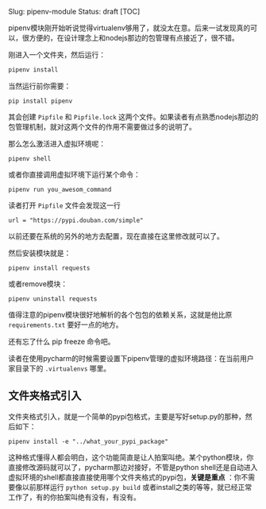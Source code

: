 Slug: pipenv-module
Status: draft
[TOC]

pipenv模块刚开始听说觉得virtualenv够用了，就没太在意。后来一试发现真的可以，很方便的，在设计理念上和nodejs那边的包管理有点接近了，很不错。

刚进入一个文件夹，然后运行：

```bash
pipenv install
```

当然运行前你需要：

```
pip install pipenv
```

其会创建 `Pipfile` 和 `Pipfile.lock` 这两个文件。如果读者有点熟悉nodejs那边的包管理机制，就对这两个文件的作用不需要做过多的说明了。

那么怎么激活进入虚拟环境呢：

```
pipenv shell
```

 或者你直接调用虚拟环境下运行某个命令：

```
pipenv run you_awesom_command
```

读者打开 `Pipfile` 文件会发现这一行

```
url = "https://pypi.douban.com/simple"
```

以前还要在系统的另外的地方去配置，现在直接在这里修改就可以了。

然后安装模块就是：

```
pipenv install requests
```

或者remove模块：

```
pipenv uninstall requests
```

值得注意的pipenv模块很好地解析的各个包包的依赖关系，这就是他比原 `requirements.txt` 要好一点的地方。

还有忘了什么 pip freeze 命令吧。

读者在使用pycharm的时候需要设置下pipenv管理的虚拟环境路径：在当前用户家目录下的 `.virtualenvs` 哪里。



## 文件夹格式引入

文件夹格式引入，就是一个简单的pypi包格式，主要是写好setup.py的那种，然后如下：

```
pipenv install -e "../what_your_pypi_package"
```

这种格式懂得人都会明白，这个功能简直是让人拍案叫绝。某个python模块，你直接修改源码就可以了，pycharm那边对接好，不管是python shell还是自动进入虚拟环境的shell都直接直接使用哪个文件夹格式的pypi包，**关键是重点** ：你不需要像以前那样运行 `python setup.py build` 或者install之类的等等，就已经正常工作了，有的你拍案叫绝有没有，有没有。